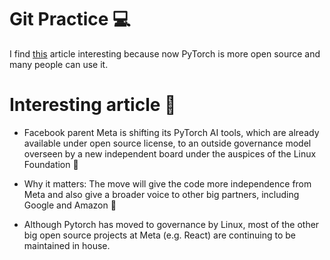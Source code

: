 Git Practice 💻
=======

I find [this](https://www.axios.com/2022/09/12/meta-pytorch-linux-foundation) article interesting because now PyTorch is more open source and many people can use it.

# Interesting article 👀 #

* Facebook parent Meta is shifting its PyTorch AI tools, which are already available under open source license, to an outside governance model overseen by a new independent board under the auspices of the Linux Foundation 🥳

* Why it matters: The move will give the code more independence from Meta and also give a broader voice to other big partners, including Google and Amazon 👻

* Although Pytorch has moved to governance by Linux, most of the other big open source projects at Meta (e.g. React) are continuing to be maintained in house.
